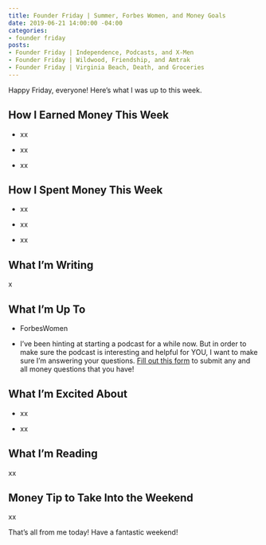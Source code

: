 ```yaml
---
title: Founder Friday | Summer, Forbes Women, and Money Goals
date: 2019-06-21 14:00:00 -04:00
categories:
- founder friday
posts:
- Founder Friday | Independence, Podcasts, and X-Men
- Founder Friday | Wildwood, Friendship, and Amtrak
- Founder Friday | Virginia Beach, Death, and Groceries
---
```


Happy Friday, everyone! Here’s what I was up to this week.

## How I Earned Money This Week

* xx

* xx

* xx

## **How I Spent Money This Week**

* xx

* xx

* xx

## **What I’m Writing**

x

## **What I’m Up To**

* ForbesWomen

* I’ve been hinting at starting a podcast for a while now. But in order to make sure the podcast is interesting and helpful for YOU, I want to make sure I’m answering your questions. [Fill out this form](https://docs.google.com/forms/d/e/1FAIpQLSf75z5itnYO-XOLStoqY5FXwuf8YI37ye5OD21Wv7tBGAqIVQ/viewform?usp=sf_link) to submit any and all money questions that you have!

## **What I’m Excited About**

* xx

* xx

## **What I’m Reading**

xx

## **Money Tip to Take Into the Weekend**

xx

That’s all from me today! Have a fantastic weekend!